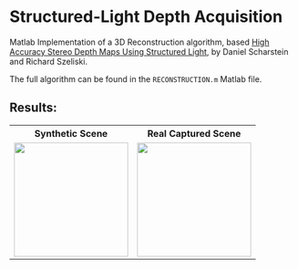 # Structured-Light Depth Acquisition  

Matlab Implementation of a 3D Reconstruction algorithm, based [High Accuracy Stereo Depth Maps Using Structured Light](http://www.cs.middlebury.edu/~schar/papers/structlight/structlight.pdf), by Daniel Scharstein and Richard Szeliski.  

The full algorithm can be found in the `RECONSTRUCTION.m` Matlab file.  

## Results:  

<table>
    <tr>
      <th>Synthetic Scene</th>
      <th>Real Captured Scene</th>
    </tr>
    <tr>
        <td>
        <img width="200" src="https://raw.githubusercontent.com/germain-hug/Structured-Light-Depth-Acquisition/master/Matlab/results_synth.jpg"></img>
        </td>
        <td>
        <img width="200" src="https://raw.githubusercontent.com/germain-hug/Structured-Light-Depth-Acquisition/master/Matlab/results_raw.jpg"></img>
        </td>
    </tr>
</table>
